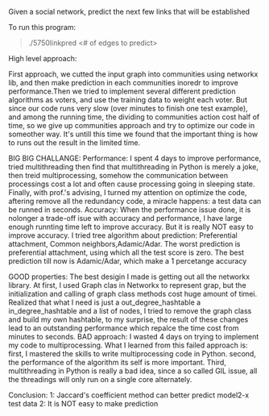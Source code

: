 Given a social network, predict the next few links that will be established

To run this program:
> ./5750linkpred <graph file> <# of edges to predict>

High level approach:

  First approach, we cutted the input graph into communities using networkx lib, and then make prediction in each communities inoredr to improve performance.Then we tried to implement several different prediction algorithms as voters, and use the training data to weight each voter. But since our code runs very slow (over minutes to finish one test example), and among the running time, the dividing to communities action cost half of time, so we give up communities approach and try to optimize our code in someother way.
  It's untill this time we found that the important thing is how to runs out the result in the limited time.

BIG BIG CHALLANGE: 
	Performance: I spent 4 days to improve performance, tried multithreading then find that multithreading in Python is merely a joke, then treid multiprocessing, somehow the communication between processings cost a lot and often cause processing going in sleeping state. Finally, with prof.'s advising, I turned my attention on optimize the code, aftering remove all the redundancy code, a miracle happens: a test data can be runned in seconds.
	Accuracy: When the performance issue done, it is nolonger a trade-off isue with accuracy and performance, I have large enough runnting time left to improve accuracy. But it is really NOT easy to improve accuracy. I tried tree algorithm about prediction: Preferential attachment, Common neighbors,Adamic/Adar. The worst prediction is preferential attachment, using which all the test score is zero. The best prediction till now is Adamic/Adar, which make a 1 percetange accuracy 

GOOD properties:
	 The best desigin I made is getting out all the networkx library. At first, I used Graph clas in Networkx to represent grap, but the initialization and calling of graph class methods cost huge amount of timei. Realized that what I need is just a out_degree_hashtable a in_degree_hashtable and a list of nodes, I tried to remove the graph class and build my own hashtable, to my surprise, the result of these changes lead to an outstanding performance which repalce the time cost from minutes to seconds. 
BAD approach:
	I wasted 4 days on trying to implement my code to multiprocessing. What I learned from this failed approach is: first, I mastered the skills to write multiprocessing code in Python. second, the performance of the algorithm its self is more important. Third, multithreading in Python is really a bad idea, since a so called GIL issue, all the threadings will only run on a single core alternately.

Conclusion:
	1: Jaccard's coefficient method can better predict model2-x test data
	2: It is NOT easy to make prediction
